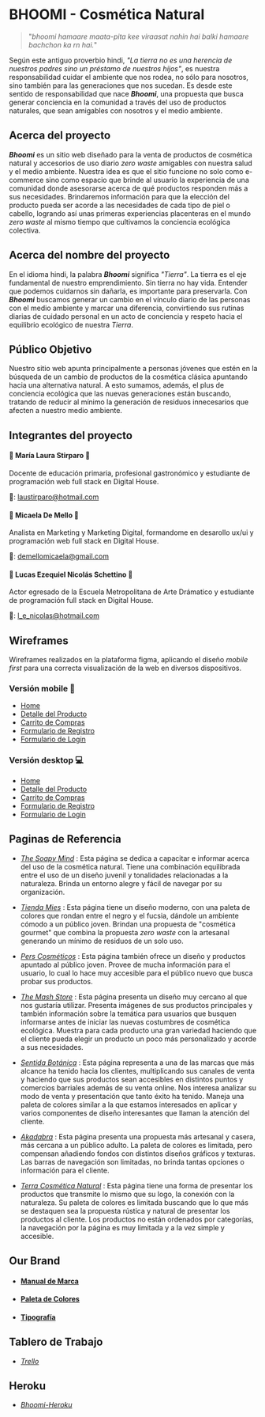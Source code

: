 # BHOOMI - Cosmética Natural

> "*bhoomi hamaare maata-pita kee viraasat nahin hai balki hamaare bachchon ka rn hai.*"

Según este antiguo proverbio hindi, *"La tierra no es una herencia de nuestros padres sino un préstamo de nuestros hijos"*, es nuestra responsabilidad cuidar el ambiente que nos rodea, no sólo para nosotros, sino también para las generaciones que nos sucedan. Es desde este sentido de responsabilidad que nace ***Bhoomi***, una propuesta que busca generar conciencia en la comunidad a través del uso de productos naturales, que sean amigables con nosotros y el medio ambiente.

## Acerca del proyecto

***Bhoomi***  es un sitio web diseñado para la venta de productos de cosmética natural y accesorios de uso diario *zero waste* amigables con nuestra salud y el medio ambiente. Nuestra idea es que el sitio funcione no solo como e-commerce sino como espacio que brinde al usuario la experiencia de una comunidad donde asesorarse acerca de qué productos responden más a sus necesidades.
Brindaremos información para que la elección del producto pueda ser acorde a las necesidades de cada tipo de piel o cabello, logrando así unas primeras experiencias placenteras en el mundo *zero waste* al mismo tiempo que cultivamos la conciencia ecológica colectiva.

## Acerca del nombre del proyecto

En el idioma hindi, la palabra ***Bhoomi*** significa *"Tierra"*. La tierra es el eje fundamental de nuestro emprendimiento. Sin tierra no hay vida. Entender que podemos cuidarnos sin dañarla, es importante para preservarla. Con ***Bhoomi*** buscamos generar un cambio en el vínculo diario de las personas con el medio ambiente y marcar una diferencia, convirtiendo sus rutinas diarias de cuidado personal en un acto de conciencia y respeto hacia el equilibrio ecológico de nuestra *Tierra*.

## Público Objetivo

Nuestro sitio web apunta principalmente a personas jóvenes que estén en la búsqueda de un cambio de productos de la cosmética clásica apuntando hacia una alternativa natural. A esto sumamos, además, el plus de conciencia ecológica que las nuevas generaciones están buscando, tratando de reducir al mínimo la generación de residuos innecesarios que afecten a nuestro medio ambiente.

## Integrantes del proyecto

####  :woman: María Laura Stirparo :woman:
Docente de educación primaria, profesional gastronómico y estudiante de programación web full stack en Digital House.

:e-mail:: laustirparo@hotmail.com

#### :woman: Micaela De Mello :woman:
Analista en Marketing y Marketing Digital, formandome en desarollo ux/ui y programación web full stack en Digital House.

:e-mail:: demellomicaela@gmail.com

#### :man: Lucas Ezequiel Nicolás Schettino :man:
Actor egresado de la Escuela Metropolitana de Arte Drámatico y estudiante de programación full stack en Digital House.

:e-mail:: l_e_nicolas@hotmail.com

## Wireframes

Wireframes realizados en la plataforma figma, aplicando el diseño *mobile first* para una correcta visualización de la web en diversos dispositivos.

### Versión mobile :iphone:
- [Home](https://www.figma.com/file/oJvbyzHpeW3buZfZldBDdQ/Bhoomi-Mobile?node-id=0%3A3 "Home")
- [Detalle del Producto](https://www.figma.com/file/oJvbyzHpeW3buZfZldBDdQ/Bhoomi-Mobile?node-id=1%3A200 "Detalle del Producto")
- [Carrito de Compras](https://www.figma.com/file/oJvbyzHpeW3buZfZldBDdQ/Bhoomi-Mobile?node-id=2%3A229 "Carrito de Compras")
- [Formulario de Registro](https://www.figma.com/file/oJvbyzHpeW3buZfZldBDdQ/Bhoomi-Mobile?node-id=2%3A514 "Formulario de Registro")
- [Formulario de Login](https://www.figma.com/file/oJvbyzHpeW3buZfZldBDdQ/Bhoomi-Mobile?node-id=4%3A297 "Formulario de Login")
### Versión desktop :computer:
- [Home](https://www.figma.com/file/jK58ZJT5vug7ZZUTmUpbvu/Bhoomi-Desktop?node-id=0%3A1 "Home")
- [Detalle del Producto](https://www.figma.com/file/jK58ZJT5vug7ZZUTmUpbvu/Bhoomi-Desktop?node-id=11%3A77 "Detalle del Producto")
- [Carrito de Compras](https://www.figma.com/file/jK58ZJT5vug7ZZUTmUpbvu/Bhoomi-Desktop?node-id=12%3A74 "Carrito de Compras")
- [Formulario de Registro](https://www.figma.com/file/jK58ZJT5vug7ZZUTmUpbvu/Bhoomi-Desktop?node-id=13%3A45 "Formulario de Registro")
- [Formulario de Login](https://www.figma.com/file/jK58ZJT5vug7ZZUTmUpbvu/Bhoomi-Desktop?node-id=13%3A238 "Formulario de Login")

## Paginas de Referencia

- [*The Soapy Mind*](https://www.thesoapymind.com "The Soapy Mind") : Esta página se dedica a capacitar e informar acerca del uso de la cosmética natural. Tiene una combinación equilibrada entre el uso de un diseño juvenil y tonalidades relacionadas a la naturaleza. Brinda un entorno alegre y fácil de navegar por su organización. 

- [*Tienda Mies*](https://www.tiendamies.com "Tienda Mies") : Esta página tiene un diseño moderno,  con una paleta de colores que rondan entre el negro y el fucsia, dándole un ambiente cómodo a un público joven. Brindan una propuesta de "cosmética gourmet" que combina la propuesta *zero waste* con la artesanal generando un mínimo de residuos de un solo uso.

- [*Pers Cosméticos*](https://www.perscosmeticos.com.ar "Pers Cosméticos") : Esta página también ofrece un diseño y productos apuntado al público joven. Provee de mucha información para el usuario, lo cual lo hace muy accesible para el público nuevo que busca probar sus productos.

- [*The Mash Store*](https://www.themashstore.com.ar "The Mash Store") : Esta página presenta un diseño muy cercano al que nos gustaría utilizar. Presenta imágenes de sus productos principales y también información sobre la temática para usuarios que busquen informarse antes de iniciar las nuevas costumbres de cosmética ecológica. Muestra para cada producto una gran variedad haciendo que el cliente pueda elegir un producto un poco más personalizado y acorde a sus necesidades.

- [*Sentida Botánica*](https://www.sentidabotanica.com "Sentida Botánica") : Esta página representa a una de las marcas que más alcance ha tenido hacia los clientes, multiplicando sus canales de venta y haciendo que sus productos sean accesibles en distintos puntos y comercios barriales además de su venta online. Nos interesa analizar su modo de venta y presentación que tanto éxito ha tenido. 
Maneja una paleta de colores similar a la que estamos interesados en aplicar y varios componentes de diseño interesantes que llaman la atención del cliente.

- [*Akadabra*](https://www.akadabra.com "Akadabra") : Esta página presenta una propuesta más artesanal y casera, más cercana a un público  adulto. La paleta de colores es limitada, pero compensan añadiendo fondos con distintos diseños gráficos y texturas. Las barras de navegación son limitadas, no brinda tantas opciones o información para el cliente.

- [*Terra Cosmética Natural*](https://www.terracosmeticanatural.com "Terra Cosmética Natural") : Esta página tiene una forma de presentar los productos que transmite lo mismo que su logo, la conexión con la naturaleza. Su paleta de colores es limitada buscando que lo que más se destaquen sea la propuesta rústica y natural de presentar los productos al cliente. Los productos no están ordenados por categorías, la navegación por la página es muy limitada y a la vez simple y accesible.

## Our Brand

- #### [Manual de Marca](https://drive.google.com/file/d/1ldp75Heem_z84a4fmYNkjh0XWbzzH1kx/view?usp=sharing "Manual de Marca")
- #### [Paleta de Colores](https://coolors.co/f5e7d9-66a535-dd721b-35120b-7b7b7b "Paleta de Colores")
- #### [Tipografía](https://fonts.google.com/specimen/Poppins?query=pop "Fuente Poppins")

## Tablero de Trabajo

- [*Trello*](https://trello.com/b/Z1dGZLn9/proyecto-equipo-3 "Tablero de Trabajo - Equipo 3")

## Heroku

- [*Bhoomi-Heroku*](https://tiendabhoomi.herokuapp.com/ "Tienda Bhoomi en Heroku")

